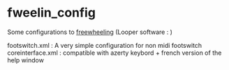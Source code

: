 # fweelin_config
Some configurations to [freewheeling](https://github.com/free-wheeling/freewheeling) (Looper software : )

footswitch.xml : A very simple configuration for non midi footswitch
coreinterface.xml : compatible with azerty keybord + french version of the help window
